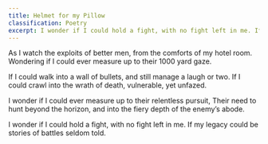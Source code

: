 ```yaml
---
title: Helmet for my Pillow
classification: Poetry
excerpt: I wonder if I could hold a fight, with no fight left in me. If my legacy could be of storeis of battles seldom told.
---
```


As I watch the exploits of better men, from the comforts of my hotel room.
Wondering if I could ever measure up to their 1000 yard gaze.

If I could walk into a wall of bullets, and still manage a laugh or two.
If I could crawl into the wrath of death, vulnerable, yet unfazed.

I wonder if I could ever measure up to their relentless pursuit,
Their need to hunt beyond the horizon, and into the fiery depth of the enemy’s abode.

I wonder if I could hold a fight, with no fight left in me.
If my legacy could be stories of battles seldom told.